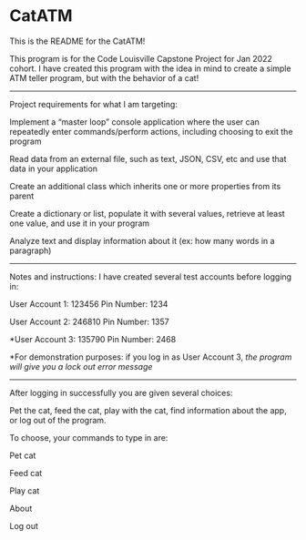 # CatATM

This is the README for the CatATM!

This program is for the Code Louisville Capstone Project for Jan 2022 cohort.
I have created this program with the idea in mind to create a simple ATM teller program,
but with the behavior of a cat!


-------------------------------------------------------

Project requirements for what I am targeting:

Implement a “master loop” console application where the user can repeatedly enter commands/perform actions, including choosing to exit the program

Read data from an external file, such as text, JSON, CSV, etc and use that data in your application

Create an additional class which inherits one or more properties from its parent

Create a dictionary or list, populate it with several values, retrieve at least one value, and use it in your program

Analyze text and display information about it (ex: how many words in a paragraph)



---------------------------------------------
Notes and instructions: 
I have created several test accounts before logging in:

User Account 1: 123456
Pin Number: 1234

User Account 2: 246810
Pin Number: 1357

*User Account 3: 135790
Pin Number: 2468

*For demonstration purposes: if you log in as User Account 3, 
*the program will give you a lock out error message*

-------------------------------------------------------


After logging in successfully you are given several choices:

Pet the cat, feed the cat, play with the cat, find information about the app, or log out of the program.

To choose, your commands to type in are:

  Pet cat

  Feed cat

  Play cat
  
  About

  Log out 
